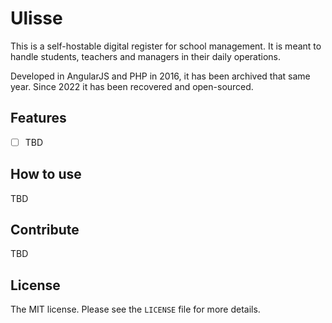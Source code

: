 # Ulisse
This is a self-hostable digital register for school management. It is meant to handle students, teachers and managers in their daily operations.

Developed in AngularJS and PHP in 2016, it has been archived that same year. Since 2022 it has been recovered and open-sourced.

## Features
- [ ] TBD

## How to use
TBD

## Contribute
TBD

## License
The MIT license. Please see the `LICENSE` file for more details.
